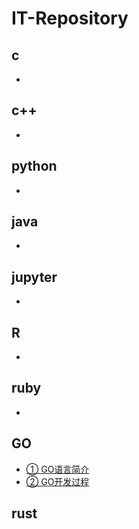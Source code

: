 # IT-Repository

## c
- 
## c++
- 
## python
- 
## java
- 
## jupyter 
- 
## R
- 
## ruby
- 
## GO
- [① GO语言简介](GO/ch01.md)
- [② GO开发过程](GO/ch02.md)
## rust